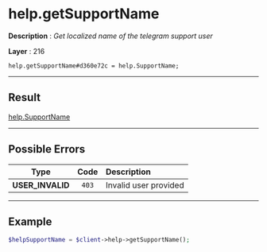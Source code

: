 # help.getSupportName

**Description** : *Get localized name of the telegram support user*

**Layer** : 216

```tl
help.getSupportName#d360e72c = help.SupportName;
```

---

## Result

[help.SupportName](type/help.SupportName)

---

## Possible Errors

| Type | Code | Description |
| :---: | :---: | :--- |
| **USER_INVALID** | `403` | Invalid user provided |

---

## Example

```php
$helpSupportName = $client->help->getSupportName();
```